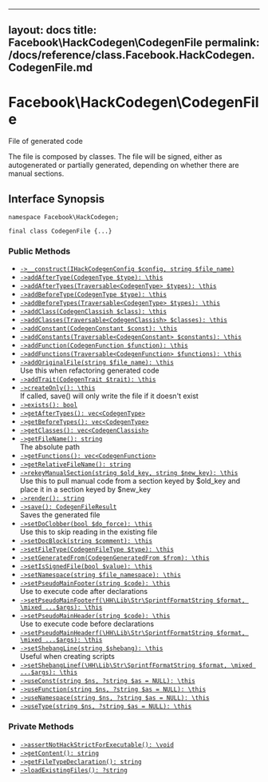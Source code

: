 
***

layout: docs
title: Facebook\\HackCodegen\\CodegenFile
permalink: /docs/reference/class.Facebook.HackCodegen.CodegenFile.md
---







# Facebook\\HackCodegen\\CodegenFile




File of generated code




The file is composed by classes.
The file will be signed, either as autogenerated or partially generated,
depending on whether there are manual sections.




## Interface Synopsis




``` Hack
namespace Facebook\HackCodegen;

final class CodegenFile {...}
```




### Public Methods




* [` ->__construct(IHackCodegenConfig $config, string $file_name) `](<class.Facebook.HackCodegen.CodegenFile.__construct.md>)
* [` ->addAfterType(CodegenType $type): \this `](<class.Facebook.HackCodegen.CodegenFile.addAfterType.md>)
* [` ->addAfterTypes(Traversable<CodegenType> $types): \this `](<class.Facebook.HackCodegen.CodegenFile.addAfterTypes.md>)
* [` ->addBeforeType(CodegenType $type): \this `](<class.Facebook.HackCodegen.CodegenFile.addBeforeType.md>)
* [` ->addBeforeTypes(Traversable<CodegenType> $types): \this `](<class.Facebook.HackCodegen.CodegenFile.addBeforeTypes.md>)
* [` ->addClass(CodegenClassish $class): \this `](<class.Facebook.HackCodegen.CodegenFile.addClass.md>)
* [` ->addClasses(Traversable<CodegenClassish> $classes): \this `](<class.Facebook.HackCodegen.CodegenFile.addClasses.md>)
* [` ->addConstant(CodegenConstant $const): \this `](<class.Facebook.HackCodegen.CodegenFile.addConstant.md>)
* [` ->addConstants(Traversable<CodegenConstant> $constants): \this `](<class.Facebook.HackCodegen.CodegenFile.addConstants.md>)
* [` ->addFunction(CodegenFunction $function): \this `](<class.Facebook.HackCodegen.CodegenFile.addFunction.md>)
* [` ->addFunctions(Traversable<CodegenFunction> $functions): \this `](<class.Facebook.HackCodegen.CodegenFile.addFunctions.md>)
* [` ->addOriginalFile(string $file_name): \this `](<class.Facebook.HackCodegen.CodegenFile.addOriginalFile.md>)\
  Use this when refactoring generated code
* [` ->addTrait(CodegenTrait $trait): \this `](<class.Facebook.HackCodegen.CodegenFile.addTrait.md>)
* [` ->createOnly(): \this `](<class.Facebook.HackCodegen.CodegenFile.createOnly.md>)\
  If called, save() will only write the file if it doesn't exist
* [` ->exists(): bool `](<class.Facebook.HackCodegen.CodegenFile.exists.md>)
* [` ->getAfterTypes(): vec<CodegenType> `](<class.Facebook.HackCodegen.CodegenFile.getAfterTypes.md>)
* [` ->getBeforeTypes(): vec<CodegenType> `](<class.Facebook.HackCodegen.CodegenFile.getBeforeTypes.md>)
* [` ->getClasses(): vec<CodegenClassish> `](<class.Facebook.HackCodegen.CodegenFile.getClasses.md>)
* [` ->getFileName(): string `](<class.Facebook.HackCodegen.CodegenFile.getFileName.md>)\
  The absolute path
* [` ->getFunctions(): vec<CodegenFunction> `](<class.Facebook.HackCodegen.CodegenFile.getFunctions.md>)
* [` ->getRelativeFileName(): string `](<class.Facebook.HackCodegen.CodegenFile.getRelativeFileName.md>)
* [` ->rekeyManualSection(string $old_key, string $new_key): \this `](<class.Facebook.HackCodegen.CodegenFile.rekeyManualSection.md>)\
  Use this to pull manual code from a section keyed by $old_key and
  place it in a section keyed by $new_key
* [` ->render(): string `](<class.Facebook.HackCodegen.CodegenFile.render.md>)
* [` ->save(): CodegenFileResult `](<class.Facebook.HackCodegen.CodegenFile.save.md>)\
  Saves the generated file
* [` ->setDoClobber(bool $do_force): \this `](<class.Facebook.HackCodegen.CodegenFile.setDoClobber.md>)\
  Use this to skip reading in the existing file
* [` ->setDocBlock(string $comment): \this `](<class.Facebook.HackCodegen.CodegenFile.setDocBlock.md>)
* [` ->setFileType(CodegenFileType $type): \this `](<class.Facebook.HackCodegen.CodegenFile.setFileType.md>)
* [` ->setGeneratedFrom(CodegenGeneratedFrom $from): \this `](<class.Facebook.HackCodegen.CodegenFile.setGeneratedFrom.md>)
* [` ->setIsSignedFile(bool $value): \this `](<class.Facebook.HackCodegen.CodegenFile.setIsSignedFile.md>)
* [` ->setNamespace(string $file_namespace): \this `](<class.Facebook.HackCodegen.CodegenFile.setNamespace.md>)
* [` ->setPseudoMainFooter(string $code): \this `](<class.Facebook.HackCodegen.CodegenFile.setPseudoMainFooter.md>)\
  Use to execute code after declarations
* [` ->setPseudoMainFooterf(\HH\Lib\Str\SprintfFormatString $format, \mixed ...$args): \this `](<class.Facebook.HackCodegen.CodegenFile.setPseudoMainFooterf.md>)
* [` ->setPseudoMainHeader(string $code): \this `](<class.Facebook.HackCodegen.CodegenFile.setPseudoMainHeader.md>)\
  Use to execute code before declarations
* [` ->setPseudoMainHeaderf(\HH\Lib\Str\SprintfFormatString $format, \mixed ...$args): \this `](<class.Facebook.HackCodegen.CodegenFile.setPseudoMainHeaderf.md>)
* [` ->setShebangLine(string $shebang): \this `](<class.Facebook.HackCodegen.CodegenFile.setShebangLine.md>)\
  Useful when creating scripts
* [` ->setShebangLinef(\HH\Lib\Str\SprintfFormatString $format, \mixed ...$args): \this `](<class.Facebook.HackCodegen.CodegenFile.setShebangLinef.md>)
* [` ->useConst(string $ns, ?string $as = NULL): \this `](<class.Facebook.HackCodegen.CodegenFile.useConst.md>)
* [` ->useFunction(string $ns, ?string $as = NULL): \this `](<class.Facebook.HackCodegen.CodegenFile.useFunction.md>)
* [` ->useNamespace(string $ns, ?string $as = NULL): \this `](<class.Facebook.HackCodegen.CodegenFile.useNamespace.md>)
* [` ->useType(string $ns, ?string $as = NULL): \this `](<class.Facebook.HackCodegen.CodegenFile.useType.md>)







### Private Methods




- [` ->assertNotHackStrictForExecutable(): \void `](<class.Facebook.HackCodegen.CodegenFile.assertNotHackStrictForExecutable.md>)
- [` ->getContent(): string `](<class.Facebook.HackCodegen.CodegenFile.getContent.md>)
- [` ->getFileTypeDeclaration(): string `](<class.Facebook.HackCodegen.CodegenFile.getFileTypeDeclaration.md>)
- [` ->loadExistingFiles(): ?string `](<class.Facebook.HackCodegen.CodegenFile.loadExistingFiles.md>)